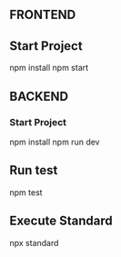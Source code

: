 ## FRONTEND

## Start Project

npm install
npm start

## BACKEND

### Start Project

npm install
npm run dev

## Run test

npm test

## Execute Standard

npx standard

